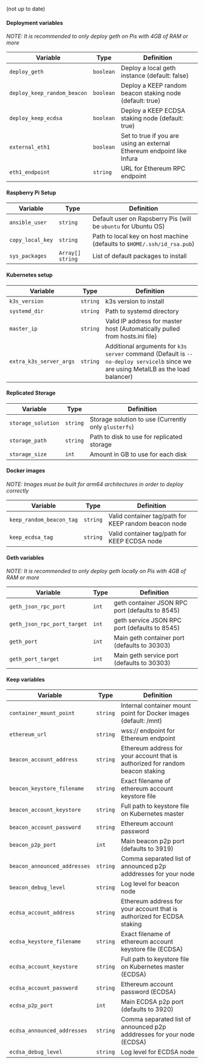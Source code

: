 (not up to date)

#### Deployment variables

*NOTE: It is recommended to only deploy geth on Pis with 4GB of RAM or more*

| Variable | Type | Definition |
|--|--|--|
| `deploy_geth` | `boolean` | Deploy a local geth instance (default: false) |
| `deploy_keep_random_beacon` | `boolean` | Deploy a KEEP random beacon staking node (default: true) |
| `deploy_keep_ecdsa` | `boolean` | Deploy a KEEP ECDSA staking node (default: true) |
| `external_eth1` | `boolean` | Set to true if you are using an external Ethereum endpoint like Infura |
| `eth1_endpoint` | `string` | URL for Ethereum RPC endpoint |
 
#### Raspberry Pi Setup

| Variable | Type | Definition |
|--|--|--|
| `ansible_user` | `string` | Default user on Rapsberry Pis (will be `ubuntu` for Ubuntu OS) |
| `copy_local_key` | `string` | Path to local key on host machine (defaults to `$HOME/.ssh/id_rsa.pub`) |
| `sys_packages` | `Array[] string` | List of default packages to install |

#### Kubernetes setup

| Variable | Type | Definition |
|--|--|--|
| `k3s_version` | `string` | k3s version to install |
| `systemd_dir` | `string` | Path to systemd directory |
| `master_ip` | `string` | Valid IP address for master host (Automatically pulled from hosts.ini file) |
| `extra_k3s_server_args` | `string` | Additional arguments for `k3s server` command (Default is `--no-deploy servicelb` since we are using MetalLB as the load balancer) |

#### Replicated Storage

| Variable | Type | Definition |
|--|--|--|
| `storage_solution` | `string` | Storage solution to use (Currently only `glusterfs`) |
| `storage_path` | `string` | Path to disk to use for replicated storage |
| `storage_size` | `int` | Amount in GB to use for each disk |

#### Docker images

*NOTE: Images must be built for arm64 architectures in order to deploy correctly*

| Variable | Type | Definition |
|--|--|--|
| `keep_random_beacon_tag` | `string` | Valid container tag/path for KEEP random beacon node |
| `keep_ecdsa_tag` | `string` | Valid container tag/path for KEEP ECDSA node |

#### Geth variables

*NOTE: It is recommended to only deploy geth locally on Pis with 4GB of RAM or more*

| Variable | Type | Definition |
|--|--|--|
| `geth_json_rpc_port` | `int` | geth container JSON RPC port (defaults to 8545) |
| `geth_json_rpc_port_target` | `int` | geth service JSON RPC port (defaults to 8545) |
| `geth_port` | `int` | Main geth container port (defaults to 30303) |
| `geth_port_target` | `int` | Main geth service port (defaults to 30303) |

#### Keep variables

| Variable | Type | Definition |
|--|--|--|
| `container_mount_point` | `string` | Internal container mount point for Docker images (default: /mnt)  |
| `ethereum_url` | `string` | wss:// endpoint for Ethereum endpoint |
| `beacon_account_address` | `string` | Ethereum address for your account that is authorized for random beacon staking |
| `beacon_keystore_filename` | `string` | Exact filename of ethereum account keystore file |
| `beacon_account_keystore` | `string` | Full path to keystore file on Kubernetes master |
| `beacon_account_password` | `string` | Ethereum account password |
| `beacon_p2p_port` | `int` | Main beacon p2p port (defaults to 3919) |
| `beacon_announced_addresses` | `string` | Comma separated list of announced p2p adddresses for your node |
| `beacon_debug_level` | `string` | Log level for beacon node |
| `ecdsa_account_address` | `string` | Ethereum address for your account that is authorized for ECDSA staking |
| `ecdsa_keystore_filename` | `string` | Exact filename of ethereum account keystore file (ECDSA) |
| `ecdsa_account_keystore` | `string` | Full path to keystore file on Kubernetes master (ECDSA) |
| `ecdsa_account_password` | `string` | Ethereum account password (ECDSA) |
| `ecdsa_p2p_port` | `int` | Main ECDSA p2p port (defaults to 3920) |
| `ecdsa_announced_addresses` | `string` | Comma separated list of announced p2p adddresses for your node (ECDSA) |
| `ecdsa_debug_level` | `string` | Log level for ECDSA node |


